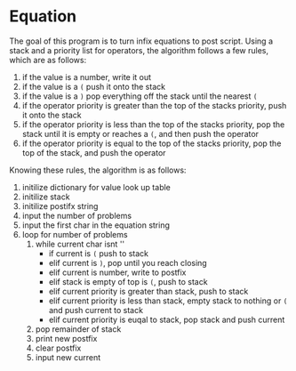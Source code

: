 # Equation

The goal of this program is to turn infix equations to post script. Using a stack and a priority list for operators, the algorithm follows a few rules, which are as follows:

1. if the value is a number, write it out
2. if the value is a `(` push it onto the stack
3. if the value is a `)` pop everything off the stack until the nearest `(`
4. if the operator priority is greater than the top of the stacks priority, push it onto the stack
5. if the operator priority is less than the top of the stacks priority, pop the stack until it is empty or reaches a `(`, and then push the operator
6. if the operator priority is equal to the top of the stacks priority, pop the top of the stack, and push the operator

Knowing these rules, the algorithm is as follows:

1. initilize dictionary for value look up table
2. initilize stack
3. initilize postifx string
4. input the number of problems
5. input the first char in the equation string
6. loop for number of problems
   1. while current char isnt ''
      - if current is `(` push to stack
      - elif current is `)`, pop until you reach closing
      - elif current is number, write to postfix
      - elif stack is empty of top is `(`, push to stack
      - elif current priority is greater than stack, push to stack
      - elif current priority is less than stack, empty stack to nothing or `(` and push current to stack
      - elif current priority is euqal to stack, pop stack and push current
   2. pop remainder of stack
   3. print new postfix
   4. clear postfix
   5. input new current
